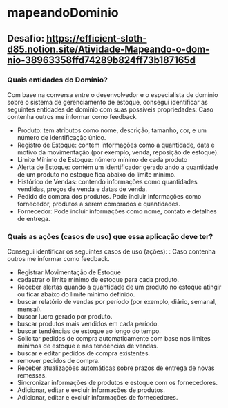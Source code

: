 # mapeandoDominio
## Desafio: https://efficient-sloth-d85.notion.site/Atividade-Mapeando-o-dom-nio-38963358ffd74289b824ff73b187165d
### Quais entidades do Domínio?
Com base na conversa entre o desenvolvedor e o especialista de domínio sobre o sistema de gerenciamento de estoque, consegui identificar as seguintes entidades de domínio com suas possíveis propriedades: Caso contenha outros me informar como feedback.
- Produto: tem atributos como nome, descrição, tamanho, cor, e um número de identificação único.
- Registro de Estoque: contém informações como a quantidade, data e motivo da movimentação (por exemplo, venda, reposição de estoque).
- Limite Mínimo de Estoque: número mínimo de cada produto 
- Alerta de Estoque: contém um identificador gerado ando a quantidade de um produto no estoque fica abaixo do limite mínimo.
- Histórico de Vendas: contendo informações como quantidades vendidas, preços de venda e datas de venda.
- Pedido de compra dos produtos. Pode incluir informações como fornecedor, produtos a serem comprados e quantidades.
- Fornecedor: Pode incluir informações como nome, contato e detalhes de entrega.


### Quais as ações (casos de uso) que essa aplicação deve ter?
Consegui identificar os seguintes casos de uso (ações): : Caso contenha outros me informar como feedback.

-	Registrar Movimentação de Estoque
-	cadastrar o limite mínimo de estoque para cada produto.
-	Receber alertas quando a quantidade de um produto no estoque atingir ou ficar abaixo do limite mínimo definido. 
-	buscar relatório de vendas por período (por exemplo, diário, semanal, mensal).
-	buscar lucro gerado por produto.
-	buscar produtos mais vendidos em cada período.
-	buscar tendências de estoque ao longo do tempo.
-	Solicitar pedidos de compra automaticamente com base nos limites mínimos de estoque e nas tendências de vendas.
-	buscar e editar pedidos de compra existentes.
-	remover pedidos de compra.
-	Receber atualizações automáticas sobre prazos de entrega de novas remessas.
-	Sincronizar informações de produtos e estoque com os fornecedores.
-	Adicionar, editar e excluir informações de produtos.
-	Adicionar, editar e excluir informações de fornecedores.

